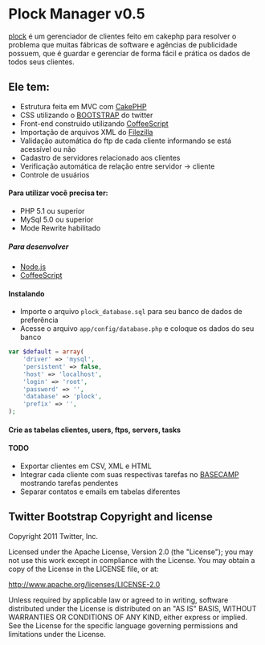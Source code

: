 # Plock Manager v0.5
[plock](https://github.com/hugodias/) é um gerenciador de clientes feito em cakephp para resolver o problema que muitas fábricas de software e agências de publicidade possuem, que é guardar e gerenciar de forma fácil e prática os dados de todos seus clientes.


Ele tem: 
-----

* Estrutura feita em MVC com [CakePHP](http://cakephp.org/)
* CSS utilizando o [BOOTSTRAP](http://twitter.github.com/bootstrap/) do twitter
* Front-end construido utilizando [CoffeeScript](http://jashkenas.github.com/coffee-script/)
* Importação de arquivos XML do [Filezilla](http://filezilla-project.org/)
* Validação automática do ftp de cada cliente informando se está acessível ou não
* Cadastro de servidores relacionado aos clientes
* Verificação automática de relação entre servidor -> cliente
* Controle de usuários

#### Para utilizar você precisa ter:
* PHP 5.1 ou superior
* MySql 5.0 ou superior
* Mode Rewrite habilitado

##### Para desenvolver
* [Node.js](http://nodejs.org/)
* [CoffeeScript](http://jashkenas.github.com/coffee-script/)


#### Instalando

* Importe o arquivo `plock_database.sql` para seu banco de dados de preferência
* Acesse o arquivo `app/config/database.php` e coloque os dados do seu banco

``` php
var $default = array(
	'driver' => 'mysql',
	'persistent' => false,
	'host' => 'localhost',
	'login' => 'root',
	'password' => '',
	'database' => 'plock',
	'prefix' => '',
);
```



#### Crie as tabelas clientes, users, ftps, servers, tasks




#### TODO
* Exportar clientes em CSV, XML e HTML
* Integrar cada cliente com suas respectivas tarefas no [BASECAMP](http://basecamphq.com/) mostrando tarefas pendentes
* Separar contatos e emails em tabelas diferentes


Twitter Bootstrap Copyright and license
---------------------

Copyright 2011 Twitter, Inc.

Licensed under the Apache License, Version 2.0 (the "License");
you may not use this work except in compliance with the License.
You may obtain a copy of the License in the LICENSE file, or at:

   http://www.apache.org/licenses/LICENSE-2.0

Unless required by applicable law or agreed to in writing, software
distributed under the License is distributed on an "AS IS" BASIS,
WITHOUT WARRANTIES OR CONDITIONS OF ANY KIND, either express or implied.
See the License for the specific language governing permissions and
limitations under the License.

